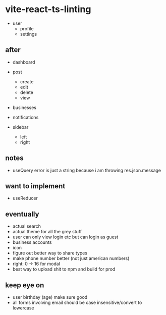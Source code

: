 # vite-react-ts-linting

- user
  - profile
  - settings

## after

- dashboard
- post

  - create
  - edit
  - delete
  - view

- businesses
- notifications
- sidebar
  - left
  - right

## notes

- useQuery error is just a string because i am throwing res.json.message

## want to implement

- useReducer

## eventually

- actual search
- actual theme for all the grey stuff
- user can only view login etc but can login as guest
- business accounts
- icon
- figure out better way to share types
- make phone number better (not just american numbers)
- right: 0 -> 16 for modal
- best way to upload shit to npm and build for prod

## keep eye on

- user birthday (age) make sure good
- all forms involving email should be case insensitive/convert to lowercase
